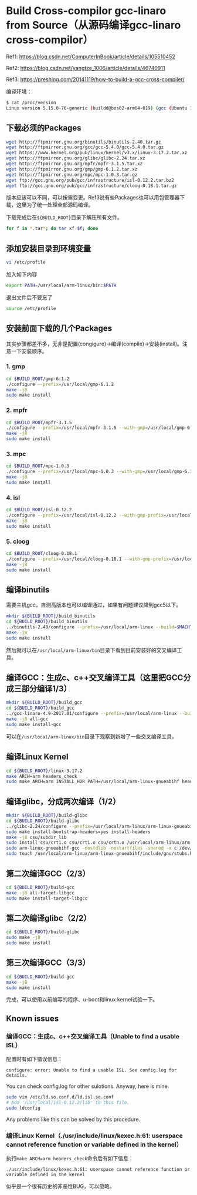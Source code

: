 # Build Cross-compilor gcc-linaro from Source（从源码编译gcc-linaro cross-compilor）

Ref1: <https://blog.csdn.net/ComputerInBook/article/details/105510452>

Ref2: <https://blog.csdn.net/yangtze_1006/article/details/46740911>

Ref3: <https://preshing.com/20141119/how-to-build-a-gcc-cross-compiler/>

编译环境：

```bash
$ cat /proc/version
Linux version 5.15.0-76-generic (buildd@bos02-arm64-019) (gcc (Ubuntu 11.3.0-1ubuntu1~22.04.1) 11.3.0, GNU ld (GNU Binutils for Ubuntu) 2.38) #83-Ubuntu SMP Thu Jun 15 19:21:56 UTC 2023
```

## 下载必须的Packages

```bash
wget http://ftpmirror.gnu.org/binutils/binutils-2.40.tar.gz
wget http://ftpmirror.gnu.org/gcc/gcc-5.4.0/gcc-5.4.0.tar.gz
wget https://www.kernel.org/pub/linux/kernel/v3.x/linux-3.17.2.tar.xz
wget http://ftpmirror.gnu.org/glibc/glibc-2.24.tar.xz
wget http://ftpmirror.gnu.org/mpfr/mpfr-3.1.5.tar.xz
wget http://ftpmirror.gnu.org/gmp/gmp-6.1.2.tar.xz
wget http://ftpmirror.gnu.org/mpc/mpc-1.0.3.tar.gz
wget ftp://gcc.gnu.org/pub/gcc/infrastructure/isl-0.12.2.tar.bz2
wget ftp://gcc.gnu.org/pub/gcc/infrastructure/cloog-0.18.1.tar.gz
```

版本应该可以不同，可以按需变更。Ref3说有些Packages也可以用包管理器下载，这里为了统一处理全部源码编译。

下载完成后在```${BUILD_ROOT}```目录下解压所有文件。

```bash
for f in *.tar*; do tar xf $f; done
```

## 添加安装目录到环境变量

```bash
vi /etc/profile
```

加入如下内容

```bash
export PATH=/usr/local/arm-linux/bin:$PATH
```

退出文件后不要忘了

```bash
source /etc/profile
```

## 安装前面下载的几个Packages

其实步骤都差不多，无非是配置(congigure)->编译(compile)->安装(install)。注意一下安装顺序。

### 1. gmp

```bash
cd $BUILD_ROOT/gmp-6.1.2
./configure --prefix=/usr/local/gmp-6.1.2
make -j8
sudo make install
```

### 2. mpfr

```bash
cd $BUILD_ROOT/mpfr-3.1.5
./configure --prefix=/usr/local/mpfr-3.1.5 --with-gmp=/usr/local/gmp-6.1.2
make -j8
sudo make install
```

### 3. mpc

```bash
cd $BUILD_ROOT/mpc-1.0.3
./configure --prefix=/usr/local/mpc-1.0.3 --with-gmp=/usr/local/gmp-6.1.2 --with-mpfr=/usr/local/mpfr-3.1.5 
make -j8
sudo make install
```

### 4. isl

```bash
cd $BUILD_ROOT/isl-0.12.2
./configure --prefix=/usr/local/isl-0.12.2 --with-gmp-prefix=/usr/local/gmp-6.1.2
make -j8
sudo make install
```

### 5. cloog

```bash
cd $BUILD_ROOT/cloog-0.18.1
./configure --prefix=/usr/local/cloog-0.18.1 --with-gmp-prefix=/usr/local/gmp-6.1.2
make -j8
sudo make install
```

## 编译binutils

需要主机gcc，自测高版本也可以编译通过，如果有问题建议降到gcc5以下。

```bash
mkdir ${BUILD_ROOT}/build_binutils
cd ${BUILD_ROOT}/build_binutils
../binutils-2.40/configure --prefix=/usr/local/arm-linux --build=$MACHTYPE --target=arm-linux-gnueabihf --enable-shared --disable-multilib
make -j8
sudo make install
```

然后就可以在```/usr/local/arm-linux/bin```目录下看到目前安装好的交叉编译工具。

## 编译GCC：生成c、c++交叉编译工具（这里把GCC分成三部分编译1/3）

```bash
mkdir ${BUILD_ROOT}/build_gcc
cd ${BUILD_ROOT}/build_gcc
../gcc-linaro-4.9-2017.01/configure --prefix=/usr/local/arm-linux --build=$MACHTYPE --target=arm-linux-gnueabihf --with-gmp=/usr/local/gmp-6.1.2 --wiht-mpfr=/usr/local/mpfr-3.1.5 --with-mpc=/usr/local/mpc-1.0.3 --with-isl=/usr/local/isl-0.12.2 --with-cloog=/usr/local/cloog-0.18.1 --disable-multilib --enable-languages=c,c++ --with-float=hard
make -j8 all-gcc
sudo make install-gcc
```

可以在```/usr/local/arm-linux/bin```目录下观察到新增了一些交叉编译工具。

## 编译Linux Kernel

```bash
cd ${BUILD_ROOT}/linux-3.17.2
make ARCH=arm headers_check
sudo make ARCH=arm INSTALL_HDR_PATH=/usr/local/arm-linux-gnueabihf headers_install
```

## 编译glibc，分成两次编译（1/2）

```bash
mkdir ${BUILD_ROOT}/build-glibc
cd ${BUILD_ROOT}/build-glibc
../glibc-2.24/configure --prefix=/usr/local/arm-linux/arm-linux-gnueabihf --build=$MACHTYPE --host=arm-linux-gnueabihf --target=arm-linux-gnueabihf --with-headers=/usr/local/arm-linux/arm-linux-gnueabihf/include libc_cv_forced_unwind=yes --disable-werror
sudo make install-bootstrap-headers=yes install-headers
make -j8 csu/subdir_lib
sudo install csu/crt1.o csu/crti.o csu/crtn.o /usr/local/arm-linux/arm-linux-gnueabihf/lib
sudo arm-linux-gnueabihf-gcc -nostdlib -nostartfiles -shared -x c /dev/null -o /usr/local/arm-linux/arm-linux-gnueabihf/lib/libc.so
sudo touch /usr/local/arm-linux/arm-linux-gnueabihf/include/gnu/stubs.h
```

## 第二次编译GCC（2/3）

```bash
cd ${BUILD_ROOT}/build-gcc
make -j8 all-target-libgcc
sudo make install-target-libgcc
```

## 第二次编译glibc（2/2）

```bash
cd ${BUILD_ROOT}/build-glibc
sudo make -j8
sudo make install
```

## 第三次编译GCC（3/3）

```bash
cd ${BUILD_ROOT}/build-gcc
make -j8
sudo make install
```

完成，可以使用以前编写的程序、u-boot和linux kernel试验一下。

## Known issues

### 编译GCC：生成c、c++交叉编译工具（Unable to find a usable ISL）

配置时有如下错误信息：

```text
configure: error: Unable to find a usable ISL. See config.log for details.
```

You can check config.log for other sulotions. Anyway, here is mine.

```bash
sudo vim /etc/ld.so.conf.d/ld.isl.so.conf
# Add '/usr/local/isl-0.12.2/lib' to this file.
sudo ldconfig
```

Any problems like this can be solved by this procedure.

### 编译Linux Kernel（./usr/include/linux/kexec.h:61: userspace cannot reference function or variable defined in the kernel）

执行```make ARCH=arm headers_check```命令后有如下信息：

```text
./usr/include/linux/kexec.h:61: userspace cannot reference function or variable defined in the kernel
```

似乎是一个很有历史的非恶性BUG，可以忽略。
